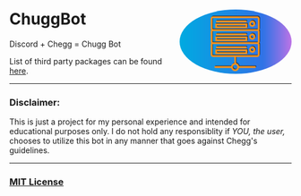 # ChuggBot <img align="right" alt="GIF" src="./icons/Chugg_Bot.png" width="200" height="115" style="border-radius:50%"/>

<div>
Discord + Chegg = Chugg Bot

List of third party packages can be found [here](./Credits.md).

---

### <strong>Disclaimer:</strong>

This is just a project for my personal experience and intended for educational purposes only. I do not hold any responsiblity if <em>YOU, the user,</em> chooses to utilize this bot in any manner that goes against Chegg's guidelines.

---

### [MIT License](./LICENSE)
<div>
